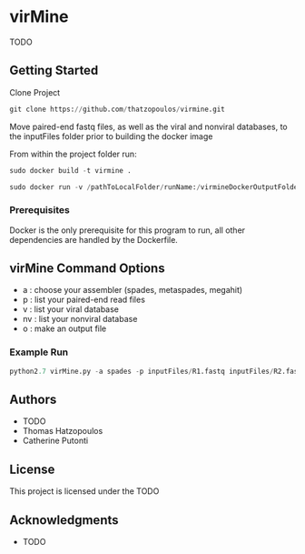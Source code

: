 # virMine

TODO

## Getting Started

Clone Project

```python
git clone https://github.com/thatzopoulos/virmine.git
```

Move paired-end fastq files, as well as the viral and nonviral databases, to the inputFiles folder prior to building the docker image

From within the project folder run:
```python
sudo docker build -t virmine .
```
```python
sudo docker run -v /pathToLocalFolder/runName:/virmineDockerOutputFolder -i -t virmine
```

### Prerequisites

Docker is the only prerequisite for this program to run, all other dependencies are handled by the Dockerfile.

## virMine Command Options

*	a : choose your assembler (spades, metaspades, megahit)
*	p : list your paired-end read files
*	v : list your viral database
*	nv : list your nonviral database
*	o : make an output file

### Example Run 
```python
python2.7 virMine.py -a spades -p inputFiles/R1.fastq inputFiles/R2.fastq -v inputFiles/viral_aa.fasta -nv inputFiles/nonviral_aa.fasta -o outputFolder
```

## Authors

* TODO
* Thomas Hatzopoulos
* Catherine Putonti

## License

This project is licensed under the TODO

## Acknowledgments

* TODO
